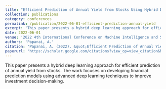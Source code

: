 ```yaml
---
title: "Efficient Prediction of Annual Yield from Stocks Using Hybrid Deep Learning"
collection: publications
category: conferences
permalink: /publication/2022-06-01-efficient-prediction-annual-yield
excerpt: 'This paper presents a hybrid deep learning approach for efficient prediction of annual yield from stocks.'
date: 2022-06-01
venue: '2022 4th International Conference on Machine Intelligence and Signal Processing (MISP2022)'
authors: 'Papanai, A.'
citation: 'Papanai, A. (2022). &quot;Efficient Prediction of Annual Yield from Stocks Using Hybrid Deep Learning.&quot; <i>2022 4th International Conference on Machine Intelligence and Signal Processing (MISP2022)</i>.'
paperurl: 'https://scholar.google.com/citations?view_op=view_citation&hl=en&user=MpzridIAAAAJ&citation_for_view=MpzridIAAAAJ:IjCSPb-OGe4C'
---
```

This paper presents a hybrid deep learning approach for efficient prediction of annual yield from stocks. The work focuses on developing financial prediction models using advanced deep learning techniques to improve investment decision-making.
